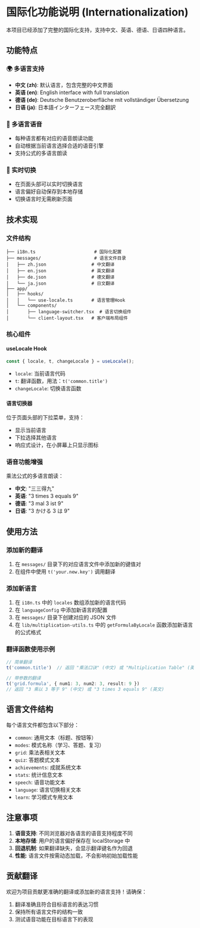 # 国际化功能说明 (Internationalization)

本项目已经添加了完整的国际化支持，支持中文、英语、德语、日语四种语言。

## 功能特点

### 🌍 多语言支持
- **中文 (zh)**: 默认语言，包含完整的中文界面
- **英语 (en)**: English interface with full translation
- **德语 (de)**: Deutsche Benutzeroberfläche mit vollständiger Übersetzung
- **日语 (ja)**: 日本語インターフェース完全翻訳

### 🎵 多语言语音
- 每种语言都有对应的语音朗读功能
- 自动根据当前语言选择合适的语音引擎
- 支持公式的多语言朗读

### 🔧 实时切换
- 在页面头部可以实时切换语言
- 语言偏好自动保存到本地存储
- 切换语言时无需刷新页面

## 技术实现

### 文件结构
```
├── i18n.ts                      # 国际化配置
├── messages/                    # 语言文件目录
│   ├── zh.json                 # 中文翻译
│   ├── en.json                 # 英文翻译
│   ├── de.json                 # 德文翻译
│   └── ja.json                 # 日文翻译
├── app/
│   ├── hooks/
│   │   └── use-locale.ts       # 语言管理Hook
│   └── components/
│       ├── language-switcher.tsx  # 语言切换组件
│       └── client-layout.tsx   # 客户端布局组件
```

### 核心组件

#### useLocale Hook
```typescript
const { locale, t, changeLocale } = useLocale();
```
- `locale`: 当前语言代码
- `t`: 翻译函数，用法：`t('common.title')`
- `changeLocale`: 切换语言函数

#### 语言切换器
位于页面头部的下拉菜单，支持：
- 显示当前语言
- 下拉选择其他语言
- 响应式设计，在小屏幕上只显示图标

### 语音功能增强

乘法公式的多语言朗读：
- **中文**: "三三得九"
- **英语**: "3 times 3 equals 9"
- **德语**: "3 mal 3 ist 9"
- **日语**: "3 かける 3 は 9"

## 使用方法

### 添加新的翻译
1. 在 `messages/` 目录下的对应语言文件中添加新的键值对
2. 在组件中使用 `t('your.new.key')` 调用翻译

### 添加新语言
1. 在 `i18n.ts` 中的 `locales` 数组添加新的语言代码
2. 在 `languageConfig` 中添加新语言的配置
3. 在 `messages/` 目录下创建对应的 JSON 文件
4. 在 `lib/multiplication-utils.ts` 中的 `getFormulaByLocale` 函数添加新语言的公式格式

### 翻译函数使用示例
```typescript
// 简单翻译
t('common.title')  // 返回 "乘法口诀" (中文) 或 "Multiplication Table" (英文)

// 带参数的翻译
t('grid.formula', { num1: 3, num2: 3, result: 9 })
// 返回 "3 乘以 3 等于 9" (中文) 或 "3 times 3 equals 9" (英文)
```

## 语言文件结构

每个语言文件都包含以下部分：
- `common`: 通用文本（标题、按钮等）
- `modes`: 模式名称（学习、答题、复习）
- `grid`: 乘法表相关文本
- `quiz`: 答题模式文本
- `achievements`: 成就系统文本
- `stats`: 统计信息文本
- `speech`: 语音功能文本
- `language`: 语言切换相关文本
- `learn`: 学习模式专用文本

## 注意事项

1. **语音支持**: 不同浏览器对各语言的语音支持程度不同
2. **本地存储**: 用户的语言偏好保存在 localStorage 中
3. **回退机制**: 如果翻译缺失，会显示翻译键名作为回退
4. **性能**: 语言文件按需动态加载，不会影响初始加载性能

## 贡献翻译

欢迎为项目贡献更准确的翻译或添加新的语言支持！请确保：
1. 翻译准确且符合目标语言的表达习惯
2. 保持所有语言文件的结构一致
3. 测试语音功能在目标语言下的表现 